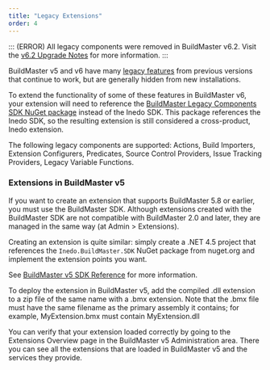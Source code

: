 ```yaml
---
title: "Legacy Extensions"
order: 4
---
```



::: (ERROR)
All legacy components were removed in BuildMaster v6.2. Visit the [v6.2 Upgrade Notes](/docs/buildmaster-upgrading-to-6-2) for more information.
:::

BuildMaster v5 and v6 have many [legacy features](/docs/buildmaster/installation-maintenance/buildmaster-legacy/buildmaster-legacy-features) from previous versions that continue to work, but are generally hidden from new installations.

To extend the functionality of some of these features in BuildMaster v6, your extension will need to reference the [BuildMaster Legacy Components SDK NuGet package](https://www.nuget.org/packages/Inedo.BuildMaster.SDK/) instead of the Inedo SDK. This package references the Inedo SDK, so the resulting extension is still considered a cross-product, Inedo extension.

The following legacy components are supported: Actions, Build Importers, Extension Configurers, Predicates, Source Control Providers, Issue Tracking Providers, Legacy Variable Functions.

### Extensions in BuildMaster v5 

If you want to create an extension that supports BuildMaster 5.8 or earlier, you must use the BuildMaster SDK. Although extensions created with the BuildMaster SDK are not compatible with BuildMaster 2.0 and later, they are managed in the same way (at Admin > Extensions).

Creating an extension is quite similar: simply create a .NET 4.5 project that references the `Inedo.BuildMaster.SDK` NuGet package from nuget.org and implement the extension points you want.

See [BuildMaster v5 SDK Reference](https://inedo.com/support/sdk-reference/buildmaster/) for more information.

To deploy the extension in BuildMaster v5, add the compiled .dll extension to a zip file of the same name with a .bmx extension. Note that the .bmx file must have the same filename as the primary assembly it contains; for example, MyExtension.bmx must contain MyExtension.dll

You can verify that your extension loaded correctly by going to the Extensions Overview page in the BuildMaster v5 Administration area. There you can see all the extensions that are loaded in BuildMaster v5 and the services they provide.
